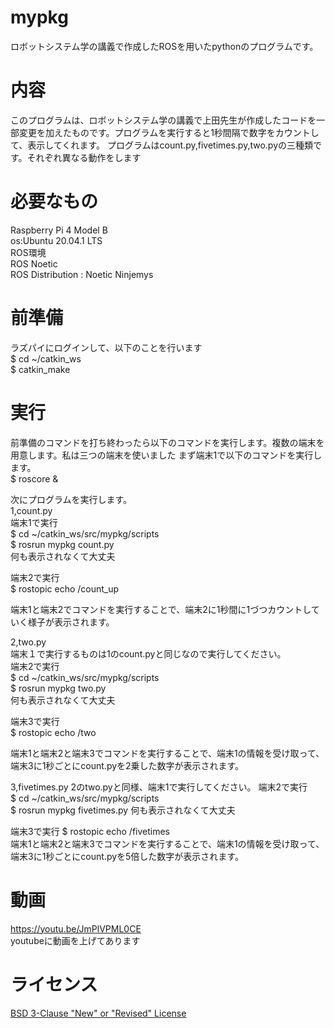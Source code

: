 # mypkg
ロボットシステム学の講義で作成したROSを用いたpythonのプログラムです。  

# 内容  
このプログラムは、ロボットシステム学の講義で上田先生が作成したコードを一部変更を加えたものです。プログラムを実行すると1秒間隔で数字をカウントして、表示してくれます。
プログラムはcount.py,fivetimes.py,two.pyの三種類です。それぞれ異なる動作をします

# 必要なもの
Raspberry Pi 4 Model B  
os:Ubuntu 20.04.1 LTS  
ROS環境  
ROS Noetic  
ROS Distribution : Noetic Ninjemys

# 前準備  
ラズパイにログインして、以下のことを行います  
$ cd ~/catkin_ws  
$ catkin_make  

# 実行
前準備のコマンドを打ち終わったら以下のコマンドを実行します。複数の端末を用意します。私は三つの端末を使いました
まず端末1で以下のコマンドを実行します。  
$ roscore &  

次にプログラムを実行します。  
1,count.py    
端末1で実行  
$ cd ~/catkin_ws/src/mypkg/scripts  
$ rosrun mypkg count.py  
何も表示されなくて大丈夫  

端末2で実行  
$ rostopic echo /count_up  

端末1と端末2でコマンドを実行することで、端末2に1秒間に1づつカウントしていく様子が表示されます。  

2,two.py  
端末１で実行するものは1のcount.pyと同じなので実行してください。  
端末2で実行  
$ cd ~/catkin_ws/src/mypkg/scripts  
$ rosrun mypkg two.py  
何も表示されなくて大丈夫  

端末3で実行  
$ rostopic echo /two  

端末1と端末2と端末3でコマンドを実行することで、端末1の情報を受け取って、端末3に1秒ごとにcount.pyを2乗した数字が表示されます。  

3,fivetimes.py
2のtwo.pyと同様、端末1で実行してください。 
端末2で実行  
$ cd ~/catkin_ws/src/mypkg/scripts  
$ rosrun mypkg fivetimes.py
何も表示されなくて大丈夫  

端末3で実行
$ rostopic echo /fivetimes  
端末1と端末2と端末3でコマンドを実行することで、端末1の情報を受け取って、端末3に1秒ごとにcount.pyを5倍した数字が表示されます。  

# 動画
https://youtu.be/JmPlVPML0CE  
youtubeに動画を上げてあります  

# ライセンス
[BSD 3-Clause "New" or "Revised" License](https://github.com/toshiya2771/mypkg/blob/main/LICENSE)








